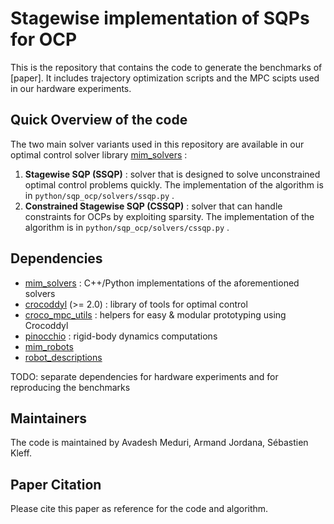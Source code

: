 # Stagewise implementation of SQPs for OCP

This is the repository that contains the code to generate the benchmarks of [paper]. It includes trajectory optimization scripts and the MPC scipts used in our hardware experiments. 

## Quick Overview of the code

The two main solver variants used in this repository are available in our optimal control solver library [mim_solvers](https://github.com/machines-in-motion/mim_solvers/tree/main) :
1. **Stagewise SQP (SSQP)** : solver that is designed to solve unconstrained optimal control problems quickly. The implementation of the algorithm is in `python/sqp_ocp/solvers/ssqp.py` .
2. **Constrained Stagewise SQP (CSSQP)** : solver that can handle constraints for OCPs by exploiting sparsity.  The implementation of the algorithm is in `python/sqp_ocp/solvers/cssqp.py` .

## Dependencies
- [mim_solvers](https://github.com/machines-in-motion/mim_solvers/tree/main) : C++/Python implementations of the aforementioned solvers
- [crocoddyl](https://github.com/loco-3d/crocoddyl/tree/master) (>= 2.0) : library of tools for optimal control  
- [croco_mpc_utils](https://github.com/machines-in-motion/croco_mpc_utils.git) : helpers for easy & modular prototyping using Crocoddyl
- [pinocchio](https://github.com/stack-of-tasks/pinocchio) : rigid-body dynamics computations
- [mim_robots](https://github.com/machines-in-motion/mim_robots)
- [robot_descriptions](https://github.com/robot-descriptions/robot_descriptions.py)

TODO: separate dependencies for hardware experiments and for reproducing the benchmarks

## Maintainers 

The code is maintained by Avadesh Meduri, Armand Jordana, Sébastien Kleff. 

## Paper Citation

Please cite this paper as reference for the code and algorithm. 
